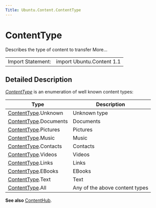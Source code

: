 ```yaml
---
Title: Ubuntu.Content.ContentType
---
```

        
ContentType
===========

<span class="subtitle"></span>
Describes the type of content to transfer More...

|                   |                           |
|-------------------|---------------------------|
| Import Statement: | import Ubuntu.Content 1.1 |

<span id="details"></span>
Detailed Description
--------------------

*[ContentType](index.html)* is an enumeration of well known content types:

| Type                                | Description                    |
|-------------------------------------|--------------------------------|
| [ContentType](index.html).Unknown   | Unknown type                   |
| [ContentType](index.html).Documents | Documents                      |
| [ContentType](index.html).Pictures  | Pictures                       |
| [ContentType](index.html).Music     | Music                          |
| [ContentType](index.html).Contacts  | Contacts                       |
| [ContentType](index.html).Videos    | Videos                         |
| [ContentType](index.html).Links     | Links                          |
| [ContentType](index.html).EBooks    | EBooks                         |
| [ContentType](index.html).Text      | Text                           |
| [ContentType](index.html).All       | Any of the above content types |

**See also** [ContentHub](../Ubuntu.Content.ContentHub.md).

